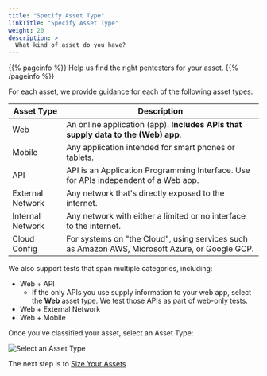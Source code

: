 ```yaml
---
title: "Specify Asset Type"
linkTitle: "Specify Asset Type"
weight: 20
description: >
  What kind of asset do you have?
---
```


{{% pageinfo %}}
Help us find the right pentesters for your asset.
{{% /pageinfo %}}

For each asset, we provide guidance for each of the following asset types:  

| Asset Type       | Description                                                                                       |
|------------------|---------------------------------------------------------------------------------------------------|
| Web              | An online application (app). **Includes APIs that supply data to the (Web) app**.                     |
| Mobile           | Any application intended for smart phones or tablets.                                             |
| API              | API is an Application Programming Interface. Use for APIs independent of a Web app. |
| External Network | Any network that's directly exposed to the internet.                                              |
| Internal Network | Any network with either a limited or no interface to the internet.                                |
| Cloud Config     | For systems on "the Cloud", using services such as Amazon AWS, Microsoft Azure, or Google GCP.    |

We also support tests that span multiple categories, including:

- Web + API
  - If the only APIs you use supply information to your web app, select the 
    **Web** asset type. We test those APIs as part of web-only tests.
- Web + External Network
- Web + Mobile

Once you've classified your asset, select an Asset Type:

![Select an Asset Type](/gsg/AssetType.png "Select an asset type")

The next step is to [Size Your Assets](../asset-size)
